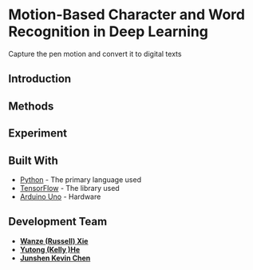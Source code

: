 # Motion-Based Character and Word Recognition in Deep Learning

Capture the pen motion and convert it to digital texts


## Introduction


## Methods


## Experiment



## Built With

* [Python]() - The primary language used
* [TensorFlow]() - The library used
* [Arduino Uno]() - Hardware


## Development Team

* [**Wanze (Russell) Xie**](https://github.com/russellxie7)
* [**Yutong (Kelly )He**](https://github.com/KellyYutongHe)
* [**Junshen Kevin Chen**](https://github.com/CniveK)



